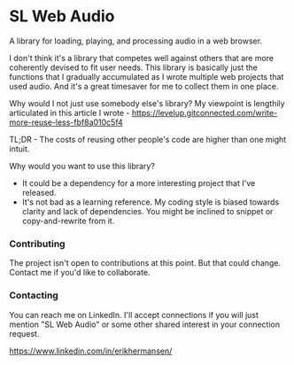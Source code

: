 # SL Web Audio

A library for loading, playing, and processing audio in a web browser. 

I don't think it's a library that competes well against others that are more coherently devised to fit user needs. This library is basically just the functions that I gradually accumulated as I wrote multiple web projects that used audio. And it's a great timesaver for me to collect them in one place.

Why would I not just use somebody else's library? My viewpoint is lengthily articulated in this article I wrote - https://levelup.gitconnected.com/write-more-reuse-less-fbf8a010c5f4

TL;DR - The costs of reusing other people's code are higher than one might intuit.

Why would you want to use this library?
* It could be a dependency for a more interesting project that I've released.
* It's not bad as a learning reference. My coding style is biased towards clarity and lack of dependencies. You might be inclined to snippet or copy-and-rewrite from it.

### Contributing

The project isn't open to contributions at this point. But that could change. Contact me if you'd like to collaborate.

### Contacting

You can reach me on LinkedIn. I'll accept connections if you will just mention "SL Web Audio" or some other shared interest in your connection request.

https://www.linkedin.com/in/erikhermansen/
